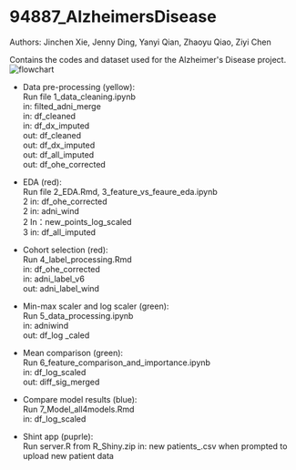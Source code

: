# 94887_AlzheimersDisease
Authors: Jinchen Xie, Jenny Ding, Yanyi Qian, Zhaoyu Qiao, Ziyi Chen
 
Contains the codes and dataset used for the Alzheimer's Disease project.
![flowchart](https://user-images.githubusercontent.com/55336627/118058703-d06b7b00-b35c-11eb-9a70-0a5430a23227.png)

- Data pre-processing (yellow):  
Run file 1_data_cleaning.ipynb  
in: filted_adni_merge  
in: df_cleaned  
in: df_dx_imputed  
out: df_cleaned  
out: df_dx_imputed  
out: df_all_imputed  
out: df_ohe_corrected  

- EDA (red):  
Run file 2_EDA.Rmd, 3_feature_vs_feaure_eda.ipynb  
2 in: df_ohe_corrected  
2 in: adni_wind  
2 In：new_points_log_scaled  
3 in: df_all_imputed  

- Cohort selection (red):  
Run 4_label_processing.Rmd  
in: df_ohe_corrected  
in: adni_label_v6  
out: adni_label_wind  
  
- Min-max scaler and log scaler  (green):  
Run 5_data_processing.ipynb   
in: adniwind  
out: df_log _caled  

- Mean comparison (green):  
Run 6_feature_comparison_and_importance.ipynb  
in: df_log_scaled  
out: diff_sig_merged  

- Compare model results (blue):  
Run 7_Model_all4models.Rmd  
in: df_log_scaled  

- Shint app (puprle):  
Run server.R from R_Shiny.zip
in: new patients_.csv when prompted to upload new patient data  
